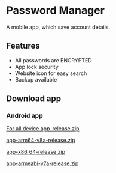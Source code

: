 # Password Manager

A mobile app, which save account details.

## Features
- All passwords are ENCRYPTED
- App lock security
- Website icon for easy search
- Backup available

## Download app
### Android app
[For all device app-release.zip](https://github.com/nsdahile/password-manager/files/5965075/app-release.zip)

[app-arm64-v8a-release.zip](https://github.com/nsdahile/password-manager/files/5965071/app-arm64-v8a-release.zip)

[app-x86_64-release.zip](https://github.com/nsdahile/password-manager/files/5965076/app-x86_64-release.zip)

[app-armeabi-v7a-release.zip](https://github.com/nsdahile/password-manager/files/5965073/app-armeabi-v7a-release.zip)
